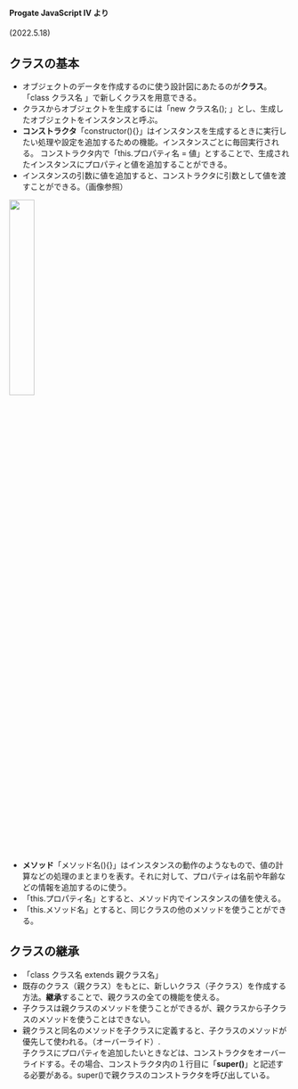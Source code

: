#### Progate JavaScript IV より
(2022.5.18)

## クラスの基本
- オブジェクトのデータを作成するのに使う設計図にあたるのが**クラス**。「class クラス名 」で新しくクラスを用意できる。
- クラスからオブジェクトを生成するには「new クラス名(); 」とし、生成したオブジェクトをインスタンスと呼ぶ。
- **コンストラクタ**「constructor(){}」はインスタンスを生成するときに実行したい処理や設定を追加するための機能。インスタンスごとに毎回実行される。  コンストラクタ内で「this.プロパティ名 = 値」とすることで、生成されたインスタンスにプロパティと値を追加することができる。
- インスタンスの引数に値を追加すると、コンストラクタに引数として値を渡すことができる。（画像参照）
<img src="https://user-images.githubusercontent.com/97078291/168995916-b4e3891b-cf18-4da5-82a8-a098a00a57ca.png" width="30%">

- **メソッド**「メソッド名(){}」はインスタンスの動作のようなもので、値の計算などの処理のまとまりを表す。それに対して、プロパティは名前や年齢などの情報を追加するのに使う。
- 「this.プロパティ名」とすると、メソッド内でインスタンスの値を使える。
- 「this.メソッド名」とすると、同じクラスの他のメソッドを使うことができる。


## クラスの継承
- 「class クラス名 extends 親クラス名」
- 既存のクラス（親クラス）をもとに、新しいクラス（子クラス）を作成する方法。**継承**することで、親クラスの全ての機能を使える。
- 子クラスは親クラスのメソッドを使うことができるが、親クラスから子クラスのメソッドを使うことはできない。
- 親クラスと同名のメソッドを子クラスに定義すると、子クラスのメソッドが優先して使われる。（オーバーライド）.  
子クラスにプロパティを追加したいときなどは、コンストラクタをオーバーライドする。その場合、コンストラクタ内の１行目に「**super()**」と記述する必要がある。super()で親クラスのコンストラクタを呼び出している。
